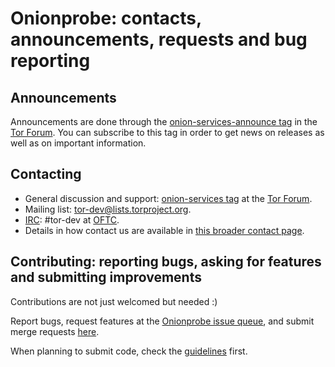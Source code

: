 # Onionprobe: contacts, announcements, requests and bug reporting

## Announcements

Announcements are done through the [onion-services-announce tag][] in the [Tor
Forum][]. You can subscribe to this tag in order to get news on releases
as well as on important information.

[onion-services-announce tag]: https://forum.torproject.org/tag/onion-services-announce

## Contacting

* General discussion and support: [onion-services tag][] at the [Tor Forum][].
* Mailing list: [tor-dev@lists.torproject.org][].
* [IRC][]: #tor-dev at [OFTC][].
* Details in how contact us are available in [this broader contact
  page](https://onionservices.torproject.org/contact/).

[onion-services tag]: https://forum.torproject.org/tag/onion-services
[Tor Forum]: https://forum.torproject.org
[IRC]: https://en.wikipedia.org/wiki/Internet_Relay_Chat
[OFTC]: https://www.oftc.net/
[tor-dev@lists.torproject.org]: https://lists.torproject.org/mailman3/postorius/lists/tor-dev.lists.torproject.org/

## Contributing: reporting bugs, asking for features and submitting improvements

Contributions are not just welcomed but needed :)

Report bugs, request features at the [Onionprobe issue queue][], and submit
merge requests [here][].

When planning to submit code, check the
[guidelines](https://onionservices.torproject.org/dev/contributing) first.

[Onionprobe issue queue]: https://gitlab.torproject.org/tpo/onion-services/onionprobe/-/issues
[here]: https://gitlab.torproject.org/tpo/onion-services/onionprobe/-/merge_requests

